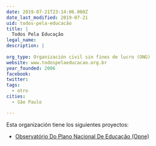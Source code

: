 ```yaml
---
date: 2019-07-21T23:14:06.000Z
date_last_modified: 2019-07-21
uid: todos-pela-educacão
title: |
  Todos Pela Educação
legal_name: 
description: |
  
org_type: Organización civil sin fines de lucro (ONG)
website: www.todospelaeducacao.org.br
year_founded: 2006
facebook: 
twitter: 
tags:
  - otro
cities: 
  - São Paulo

---
```


Esta organización tiene los siguientes proyectos:

- [Observatório Do Plano Nacional De Educação (Opne)](/proyectos/observatorio-do-plano-nacional-de-educacão-opne)
